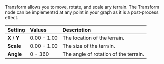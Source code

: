 Transform allows you to move, rotate, and scale any terrain. The Transform node can be implemented at any point in your graph as it is a post-process effect.

| Setting       | Values      | Description                           |
| :------------ | :---------- | :------------------------------------ |
| **X** / **Y** | 0.00 - 1.00 | The location of the terrain.          |
| **Scale**     | 0.00 - 1.00 | The size of the terrain.              |
| **Angle**     | 0 - 360     | The angle of rotation of the terrain. |
